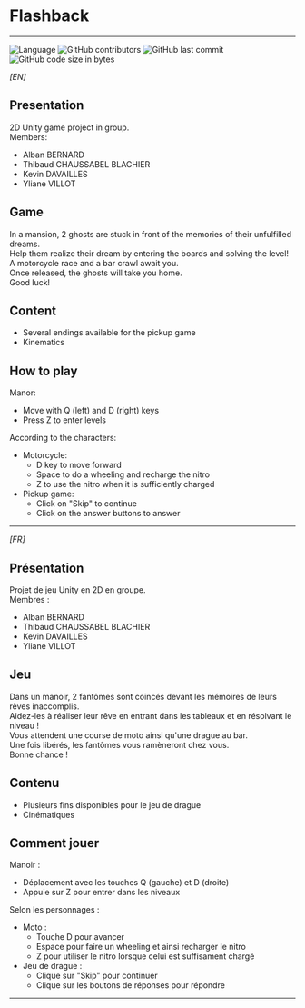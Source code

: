 # Flashback
---

![Language](https://img.shields.io/badge/Language-c%23-%23239120.svg?style=for-the-badge?style=flat-square) ![GitHub contributors](https://img.shields.io/github/contributors/CreatibOfficiel/Flashback?style=flat-square) ![GitHub last commit](https://img.shields.io/github/last-commit/CreatibOfficiel/Flashback?style=flat-square) ![GitHub code size in bytes](https://img.shields.io/github/languages/code-size/CreatibOfficiel/Flashback?style=flat-square)

_[EN]_

## Presentation

2D Unity game project in group.</br>
Members:</br>
 - Alban BERNARD</br>
 - Thibaud CHAUSSABEL BLACHIER</br>
 - Kevin DAVAILLES</br>
 - Yliane VILLOT</br>

## Game

In a mansion, 2 ghosts are stuck in front of the memories of their unfulfilled dreams.</br>
Help them realize their dream by entering the boards and solving the level!</br>
A motorcycle race and a bar crawl await you.</br>
Once released, the ghosts will take you home.</br>
Good luck!</br>

## Content

- Several endings available for the pickup game</br>
- Kinematics</br>

## How to play

Manor:</br>
 - Move with Q (left) and D (right) keys</br>
 - Press Z to enter levels</br>

According to the characters:</br>
 - Motorcycle:</br>
   - D key to move forward</br>
   - Space to do a wheeling and recharge the nitro</br>
   - Z to use the nitro when it is sufficiently charged</br>
 - Pickup game:</br>
   - Click on "Skip" to continue</br>
   - Click on the answer buttons to answer</br>

---

_[FR]_

## Présentation

Projet de jeu Unity en 2D en groupe.</br>
Membres :</br>
 - Alban BERNARD</br>
 - Thibaud CHAUSSABEL BLACHIER</br>
 - Kevin DAVAILLES</br>
 - Yliane VILLOT</br>

## Jeu

Dans un manoir, 2 fantômes sont coincés devant les mémoires de leurs rêves inaccomplis.</br>
Aidez-les à réaliser leur rêve en entrant dans les tableaux et en résolvant le niveau !</br>
Vous attendent une course de moto ainsi qu'une drague au bar.</br>
Une fois libérés, les fantômes vous ramèneront chez vous.</br>
Bonne chance !</br>

## Contenu

- Plusieurs fins disponibles pour le jeu de drague</br>
- Cinématiques</br>

## Comment jouer

Manoir :</br>
 - Déplacement avec les touches Q (gauche) et D (droite)</br>
 - Appuie sur Z pour entrer dans les niveaux</br>

Selon les personnages :</br>
 - Moto :</br>
   - Touche D pour avancer</br>
   - Espace pour faire un wheeling et ainsi recharger le nitro</br>
   - Z pour utiliser le nitro lorsque celui est suffisament chargé</br>
 - Jeu de drague :</br>
   - Clique sur "Skip" pour continuer</br>
   - Clique sur les boutons de réponses pour répondre</br>

---
